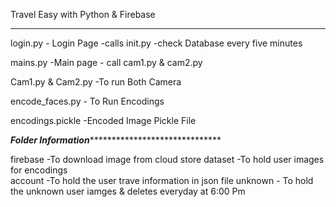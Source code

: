 Travel Easy with Python & Firebase
*************************************************************************


login.py - Login Page  -calls init.py -check Database every five minutes

mains.py -Main page - call cam1.py & cam2.py

Cam1.py & Cam2.py -To run Both Camera

encode_faces.py - To Run Encodings

encodings.pickle  -Encoded Image Pickle File

*************Folder Information*******************************************

firebase -To download image from cloud store
dataset -To hold user images for encodings  
account -To hold the user trave information in json file
unknown - To hold the unknown user iamges & deletes everyday at 6:00 Pm

 
